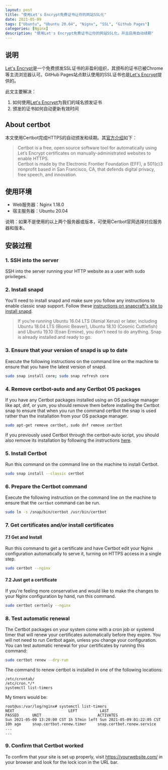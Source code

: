 ```yaml
---
layout: post
title: "使用Let's Encrypt免费证书让你的网站SSL化"
date: 2021-05-09
tags: ["Ubuntu", "Ubuntu 20.04", "Nignx", "SSL", "Github Pages"]
categories: [Nginx]
description: "使用Let's Encrypt免费证书让你的网站SSL化，并且启用自动续期"
---
```


## 说明

[Let's Encrypt](https://letsencrypt.org/)是一个免费颁发SSL证书的非盈利组织，其颁布的证书已被Chrome等主流浏览器认可。GitHub Pages站点默认使用的SSL证书也是[Let's Encrypt](https://letsencrypt.org/)提供的。

此文主要解决：
1. 如何使用[Let's Encrypt](https://letsencrypt.org/)为我们的域名颁发证书
2. 颁发的证书如何自动更新有效时间

## About certbot

本文使用Certbot完成HTTPS的自动颁发和续期。其[官方介绍](https://certbot.eff.org/about/)如下：

> Certbot is a free, open source software tool for automatically using Let’s Encrypt certificates on manually-administrated websites to enable HTTPS.  
> Certbot is made by the Electronic Frontier Foundation (EFF), a 501(c)3 nonprofit based in San Francisco, CA, that defends digital privacy, free speech, and innovation.  

## 使用环境

- Web服务器：Nginx 1.18.0
- 宿主服务器：Ubuntu 20.04

说明：如果不是使用的以上两个服务器或版本，可使用Certbot官网选择对应服务器和版本。

## 安装过程

### 1. SSH into the server
SSH into the server running your HTTP website as a user with sudo privileges.

### 2. Install snapd
You'll need to install snapd and make sure you follow any instructions to enable classic snap support.
Follow these [instructions on snapcraft's site to install snapd](https://snapcraft.io/docs/installing-snapd).

> If you’re running Ubuntu 16.04 LTS (Xenial Xerus) or later, including Ubuntu 18.04 LTS (Bionic Beaver), Ubuntu 18.10 (Cosmic Cuttlefish) and Ubuntu 19.10 (Eoan Ermine), you don’t need to do anything. Snap is already installed and ready to go.

### 3. Ensure that your version of snapd is up to date
Execute the following instructions on the command line on the machine to ensure that you have the latest version of snapd.

```bash
sudo snap install core; sudo snap refresh core
```

### 4. Remove certbot-auto and any Certbot OS packages
If you have any Certbot packages installed using an OS package manager like apt, dnf, or yum, you should remove them before installing the Certbot snap to ensure that when you run the command certbot the snap is used rather than the installation from your OS package manager.

```bash
sudo apt-get remove certbot, sudo dnf remove certbot
```

If you previously used Certbot through the certbot-auto script, you should also remove its installation by following the instructions [here](https://certbot.eff.org/docs/uninstall.html).

### 5. Install Certbot

Run this command on the command line on the machine to install Certbot.

```bash
sudo snap install --classic certbot
```

### 6. Prepare the Certbot command

Execute the following instruction on the command line on the machine to ensure that the `certbot` command can be run.

```bash
sudo ln -s /snap/bin/certbot /usr/bin/certbot
```

### 7. Get certificates and/or install certificates

#### 7.1 Get and Install
Run this command to get a certificate and have Certbot edit your Nginx configuration automatically to serve it, turning on HTTPS access in a single step.

```bash
sudo certbot --nginx
```

#### 7.2 Just get a certificate
If you're feeling more conservative and would like to make the changes to your Nginx configuration by hand, run this command.

```bash
sudo certbot certonly --nginx
```

### 8. Test automatic renewal
The Certbot packages on your system come with a cron job or systemd timer that will renew your certificates automatically before they expire. You will not need to run Certbot again, unless you change your configuration. You can test automatic renewal for your certificates by running this command:

```bash
sudo certbot renew --dry-run
```

The command to renew certbot is installed in one of the following locations:
```
/etc/crontab/
/etc/cron.*/*
systemctl list-timers
```

My timers would be:

```
root@us:/var/log/nginx# systemctl list-timers
NEXT                        LEFT          LAST                        PASSED      UNIT                         ACTIVATES
Sun 2021-05-09 13:20:00 CST 1h 57min left Sun 2021-05-09 01:22:05 CST 10h ago     snap.certbot.renew.timer     snap.certbot.renew.service
...
...
```

### 9. Confirm that Certbot worked
To confirm that your site is set up properly, visit https://yourwebsite.com/ in your browser and look for the lock icon in the URL bar.
